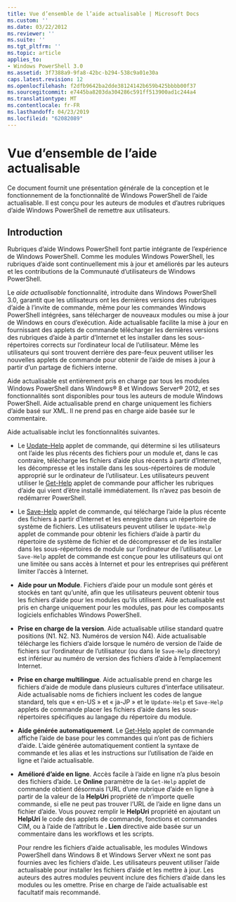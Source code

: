 ```yaml
---
title: Vue d’ensemble de l’aide actualisable | Microsoft Docs
ms.custom: ''
ms.date: 03/22/2012
ms.reviewer: ''
ms.suite: ''
ms.tgt_pltfrm: ''
ms.topic: article
applies_to:
- Windows PowerShell 3.0
ms.assetid: 3f7388a9-9fa8-42bc-b294-538c9a01e30a
caps.latest.revision: 12
ms.openlocfilehash: f2dfb9642ba2dde38124142b659b425bbbb00f37
ms.sourcegitcommit: e7445ba8203da304286c591ff513900ad1c244a4
ms.translationtype: MT
ms.contentlocale: fr-FR
ms.lasthandoff: 04/23/2019
ms.locfileid: "62082089"
---
```

# <a name="updatable-help-overview"></a>Vue d’ensemble de l’aide actualisable

Ce document fournit une présentation générale de la conception et le fonctionnement de la fonctionnalité de Windows PowerShell de l’aide actualisable. Il est conçu pour les auteurs de modules et d’autres rubriques d’aide Windows PowerShell de remettre aux utilisateurs.

## <a name="introduction"></a>Introduction

Rubriques d’aide Windows PowerShell font partie intégrante de l’expérience de Windows PowerShell. Comme les modules Windows PowerShell, les rubriques d’aide sont continuellement mis à jour et améliorés par les auteurs et les contributions de la Communauté d’utilisateurs de Windows PowerShell.

Le *aide actualisable* fonctionnalité, introduite dans Windows PowerShell 3.0, garantit que les utilisateurs ont les dernières versions des rubriques d’aide à l’invite de commande, même pour les commandes Windows PowerShell intégrées, sans télécharger de nouveaux modules ou mise à jour de Windows en cours d’exécution. Aide actualisable facilite la mise à jour en fournissant des applets de commande télécharger les dernières versions des rubriques d’aide à partir d’Internet et les installer dans les sous-répertoires corrects sur l’ordinateur local de l’utilisateur. Même les utilisateurs qui sont trouvent derrière des pare-feux peuvent utiliser les nouvelles applets de commande pour obtenir de l’aide de mises à jour à partir d’un partage de fichiers interne.

Aide actualisable est entièrement pris en charge par tous les modules Windows PowerShell dans Windows® 8 et Windows Server® 2012, et ses fonctionnalités sont disponibles pour tous les auteurs de module Windows PowerShell. Aide actualisable prend en charge uniquement les fichiers d’aide basé sur XML. Il ne prend pas en charge aide basée sur le commentaire.

Aide actualisable inclut les fonctionnalités suivantes.

- Le [Update-Help](/powershell/module/Microsoft.PowerShell.Core/Update-Help) applet de commande, qui détermine si les utilisateurs ont l’aide les plus récents des fichiers pour un module et, dans le cas contraire, télécharge les fichiers d’aide plus récents à partir d’Internet, les décompresse et les installe dans les sous-répertoires de module approprié sur le ordinateur de l’utilisateur.
  Les utilisateurs peuvent utiliser le [Get-Help](/powershell/module/Microsoft.PowerShell.Core/Get-Help) applet de commande pour afficher les rubriques d’aide qui vient d’être installé immédiatement.
  Ils n’avez pas besoin de redémarrer PowerShell.

- Le [Save-Help](/powershell/module/Microsoft.PowerShell.Core/Save-Help) applet de commande, qui télécharge l’aide la plus récente des fichiers à partir d’Internet et les enregistre dans un répertoire de système de fichiers. Les utilisateurs peuvent utiliser le `Update-Help` applet de commande pour obtenir les fichiers d’aide à partir du répertoire de système de fichier et de décompresser et de les installer dans les sous-répertoires de module sur l’ordinateur de l’utilisateur. Le `Save-Help` applet de commande est conçue pour les utilisateurs qui ont une limitée ou sans accès à Internet et pour les entreprises qui préfèrent limiter l’accès à Internet.

- **Aide pour un Module**. Fichiers d’aide pour un module sont gérés et stockés en tant qu’unité, afin que les utilisateurs peuvent obtenir tous les fichiers d’aide pour les modules qu’ils utilisent. Aide actualisable est pris en charge uniquement pour les modules, pas pour les composants logiciels enfichables Windows PowerShell.

- **Prise en charge de la version**. Aide actualisable utilise standard quatre positions (N1. N2. N3. Numéros de version N4). Aide actualisable télécharge les fichiers d’aide lorsque le numéro de version de l’aide de fichiers sur l’ordinateur de l’utilisateur (ou dans le `Save-Help` directory) est inférieur au numéro de version des fichiers d’aide à l’emplacement Internet.

- **Prise en charge multilingue**. Aide actualisable prend en charge les fichiers d’aide de module dans plusieurs cultures d’interface utilisateur. Aide actualisable noms de fichiers incluent les codes de langue standard, tels que « en-US » et « ja-JP » et le `Update-Help` et `Save-Help` applets de commande placer les fichiers d’aide dans les sous-répertoires spécifiques au langage du répertoire du module.

- **Aide générée automatiquement**. Le [Get-Help](/powershell/module/Microsoft.PowerShell.Core/Get-Help) applet de commande affiche l’aide de base pour les commandes qui n’ont pas de fichiers d’aide. L’aide générée automatiquement contient la syntaxe de commande et les alias et les instructions sur l’utilisation de l’aide en ligne et l’aide actualisable.

- **Amélioré d’aide en ligne**. Accès facile à l’aide en ligne n’a plus besoin des fichiers d’aide. Le **Online** paramètre de la `Get-Help` applet de commande obtient désormais l’URL d’une rubrique d’aide en ligne à partir de la valeur de la **HelpUri** propriété de n’importe quelle commande, si elle ne peut pas trouver l’URL de l’aide en ligne dans un fichier d’aide. Vous pouvez remplir le **HelpUri** propriété en ajoutant un **HelpUri** le code des applets de commande, fonctions et commandes CIM, ou à l’aide de l’attribut le **. Lien** directive aide basée sur un commentaire dans les workflows et les scripts.

  Pour rendre les fichiers d’aide actualisable, les modules Windows PowerShell dans Windows 8 et Windows Server vNext ne sont pas fournies avec les fichiers d’aide. Les utilisateurs peuvent utiliser l’aide actualisable pour installer les fichiers d’aide et les mettre à jour. Les auteurs des autres modules peuvent inclure des fichiers d’aide dans les modules ou les omettre. Prise en charge de l’aide actualisable est facultatif mais recommandé.
